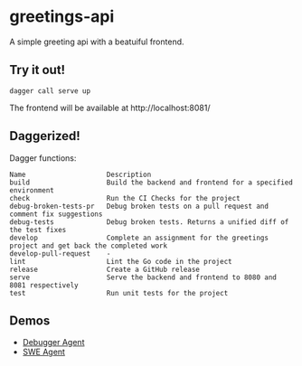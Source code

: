 # greetings-api

A simple greeting api with a beatuiful frontend.

## Try it out!

```
dagger call serve up
```

The frontend will be available at http://localhost:8081/


## Daggerized!

Dagger functions:

```
Name                    Description
build                   Build the backend and frontend for a specified environment
check                   Run the CI Checks for the project
debug-broken-tests-pr   Debug broken tests on a pull request and comment fix suggestions
debug-tests             Debug broken tests. Returns a unified diff of the test fixes
develop                 Complete an assignment for the greetings project and get back the completed work
develop-pull-request    -
lint                    Lint the Go code in the project
release                 Create a GitHub release
serve                   Serve the backend and frontend to 8080 and 8081 respectively
test                    Run unit tests for the project
```

## Demos

- [Debugger Agent](./DEBUGGER_AGENT.md)
- [SWE Agent](./SWE_AGENT.md)

